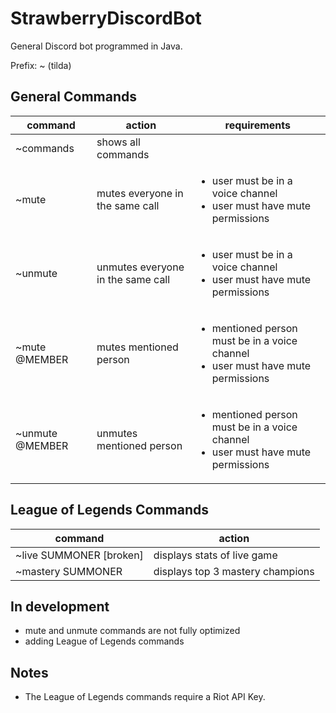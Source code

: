 # StrawberryDiscordBot

General Discord bot programmed in Java.

Prefix: ~ (tilda)

## General Commands

| command | action | requirements |
|-|-|-|
| ~commands | shows all commands | |
| ~mute | mutes everyone in the same call | <ul><li>user must be in a voice channel</li> <li>user must have mute permissions</li></ul> |
| ~unmute | unmutes everyone in the same call | <ul><li>user must be in a voice channel</li> <li>user must have mute permissions</li><ul> |
| ~mute @MEMBER | mutes mentioned person | <ul><li>mentioned person must be in a voice channel</li> <li>user must have mute permissions</li><ul> |
| ~unmute @MEMBER | unmutes mentioned person | <ul><li>mentioned person must be in a voice channel</li> <li>user must have mute permissions</li><ul> |

## League of Legends Commands

| command | action |
|-|-|
| ~live SUMMONER [broken] | displays stats of live game |
| ~mastery SUMMONER | displays top 3 mastery champions |

## In development

* mute and unmute commands are not fully optimized
* adding League of Legends commands

## Notes

* The League of Legends commands require a Riot API Key.

